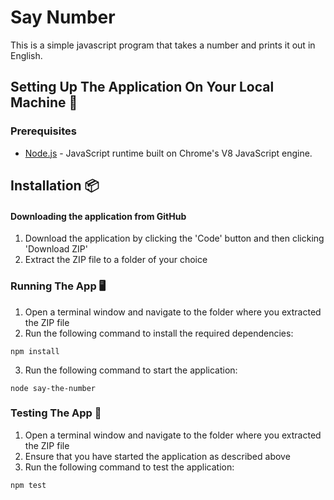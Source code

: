 # Say Number 

This is a simple javascript program that takes a number and prints it out in English.

## Setting Up The Application On Your Local Machine 🔧

### Prerequisites

* [Node.js](https://nodejs.org/en/) - JavaScript runtime built on Chrome's V8 JavaScript engine.

## Installation :package:

#### Downloading the application from GitHub

1. Download the application by clicking the 'Code' button and then clicking 'Download ZIP'
2. Extract the ZIP file to a folder of your choice

### Running The App :desktop_computer:

1. Open a terminal window and navigate to the folder where you extracted the ZIP file
2. Run the following command to install the required dependencies:

```
npm install
```

3. Run the following command to start the application:

```
node say-the-number
```

### Testing The App :test_tube:

1. Open a terminal window and navigate to the folder where you extracted the ZIP file
2. Ensure that you have started the application as described above
3. Run the following command to test the application:

```
npm test
```





